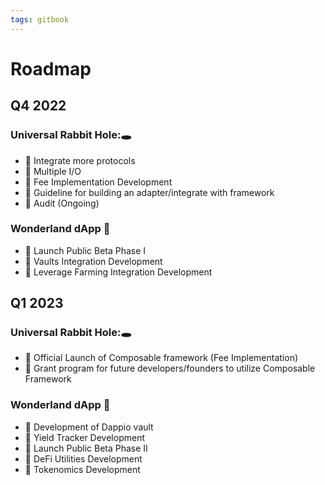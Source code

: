 ```yaml
---
tags: gitbook
---
```


# Roadmap


## Q4 2022

### Universal Rabbit Hole:🕳️ 
- 🥕 Integrate more protocols
- 🥕 Multiple I/O
- 🥕 Fee Implementation Development
- 🥕 Guideline for building an adapter/integrate with framework
- 🥕 Audit (Ongoing)

### Wonderland dApp 🐰 
- 🥕 Launch Public Beta Phase I
- 🥕 Vaults Integration Development
- 🥕 Leverage Farming Integration Development


## Q1 2023

### Universal Rabbit Hole:🕳️ 
- 🥕 Official Launch of Composable framework (Fee Implementation)
- 🥕 Grant program for future developers/founders to utilize Composable Framework

### Wonderland dApp 🐰 
- 🥕 Development of Dappio vault
- 🥕 Yield Tracker Development
- 🥕 Launch Public Beta Phase II
- 🥕 DeFi Utilities Development
- 🥕 Tokenomics Development





